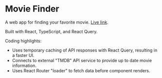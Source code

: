 Movie Finder
========

A web app for finding your favorite movie. [Live link](https://codymcnamara.github.io/react-movie-finder/).

Built with React, TypeScript, and React Query.

Coding highlights:

*   Uses temporary caching of API responses with React Query, resulting in a faster UI.
*   Connects to external "TMDB" API service to provide up to date movie information.
*   Uses React Router "loader" to fetch data before component renders.